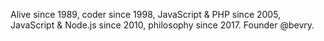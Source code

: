 Alive since 1989, coder since 1998, JavaScript & PHP since 2005, JavaScript & Node.js since 2010, philosophy since 2017. Founder @bevry.
